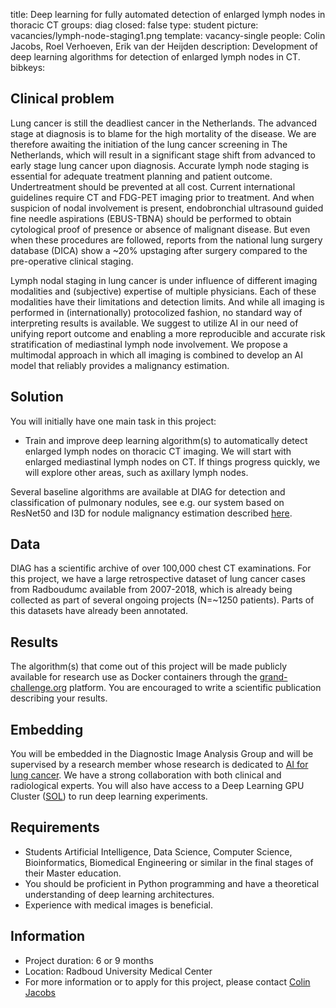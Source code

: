 title: Deep learning for fully automated detection of enlarged lymph nodes in thoracic CT
groups: diag
closed: false
type: student
picture: vacancies/lymph-node-staging1.png
template: vacancy-single
people: Colin Jacobs, Roel Verhoeven, Erik van der Heijden
description: Development of deep learning algorithms for detection of enlarged lymph nodes in CT.
bibkeys: 

## Clinical problem
Lung cancer is still the deadliest cancer in the Netherlands. The advanced stage at diagnosis is to blame for the high mortality of the disease. We are therefore awaiting the initiation of the lung cancer screening in The Netherlands, which will result in a significant stage shift from advanced to early stage lung cancer upon diagnosis. Accurate lymph node staging is essential for adequate treatment planning and patient outcome. Undertreatment should be prevented at all cost. Current international guidelines require CT and FDG-PET imaging prior to treatment. And when suspicion of nodal involvement is present, endobronchial ultrasound guided fine needle aspirations (EBUS-TBNA) should be performed to obtain cytological proof of presence or absence of malignant disease. But even when these procedures are followed, reports from the national lung surgery database (DICA) show a ~20% upstaging after surgery compared to the pre-operative clinical staging.

Lymph nodal staging in lung cancer is under influence of different imaging modalities and (subjective) expertise of multiple physicians. Each of these modalities have their limitations and detection limits. And while all imaging is performed in (internationally) protocolized fashion, no standard way of interpreting results is available. We suggest to utilize AI in our need of unifying report outcome and enabling a more reproducible and accurate risk stratification of mediastinal lymph node involvement. We propose a multimodal approach in which all imaging is combined to develop an AI model that reliably provides a malignancy estimation.

## Solution
You will initially have one main task in this project:

* Train and improve deep learning algorithm(s) to automatically detect enlarged lymph nodes on thoracic CT imaging. We will start with enlarged mediastinal lymph nodes on CT. If things progress quickly, we will explore other areas, such as axillary lymph nodes.

Several baseline algorithms are available at DIAG for detection and classification of pulmonary nodules, see e.g. our system based on ResNet50 and I3D for nodule malignancy estimation described [here](https://pubs.rsna.org/doi/full/10.1148/radiol.2021204433).

## Data
DIAG has a scientific archive of over 100,000 chest CT examinations. For this project, we have a large retrospective dataset of lung cancer cases from Radboudumc available from 2007-2018, which is already being collected as part of several ongoing projects (N=~1250 patients). Parts of this datasets have already been annotated.
	
## Results
The algorithm(s) that come out of this project will be made publicly available for research use as Docker containers through the [grand-challenge.org](https://grand-challenge.org/algorithms/) platform. You are encouraged to write a scientific publication describing your results.

## Embedding
You will be embedded in the Diagnostic Image Analysis Group and will be supervised by a research member whose research is dedicated to [AI for lung cancer](https://www.diagnijmegen.nl/research/lung-cancer-image-analysis/). We have a strong collaboration with both clinical and radiological experts. You will also have access to a Deep Learning GPU Cluster ([SOL](https://www.diagnijmegen.nl/software/sol/)) to run deep learning experiments.

## Requirements 
- Students Artificial Intelligence, Data Science, Computer Science, Bioinformatics, Biomedical Engineering or similar in the final stages of their Master education. 
- You should be proficient in Python programming and have a theoretical understanding of deep learning architectures.
- Experience with medical images is beneficial.

## Information 
- Project duration: 6 or 9 months 
- Location: Radboud University Medical Center 
- For more information or to apply for this project, please contact [Colin Jacobs](https://www.diagnijmegen.nl/people/colin-jacobs/)
